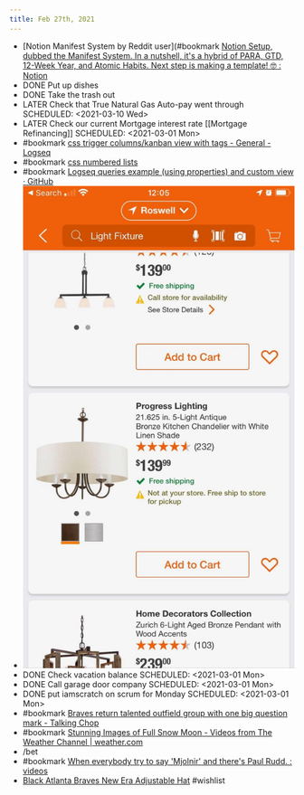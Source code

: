```yaml
---
title: Feb 27th, 2021
---
```


- [Notion Manifest System by Reddit user](#bookmark [Notion Setup, dubbed the Manifest System. In a nutshell, it&#x27;s a hybrid of PARA, GTD, 12-Week Year, and Atomic Habits. Next step is making a template! 🤓 : Notion](https://reddit.com/r/Notion/comments/ltde2w/notion_setup_dubbed_the_manifest_system_in_a/)
- DONE Put up dishes
- DONE Take the trash out
- LATER Check that True Natural Gas Auto-pay went through
  SCHEDULED: <2021-03-10 Wed>
- LATER Check our current Mortgage interest rate [[Mortgage Refinancing]]
  SCHEDULED: <2021-03-01 Mon>
- #bookmark [css trigger columns/kanban view with tags - General - Logseq](https://discuss.logseq.com/t/css-trigger-columns-kanban-view-with-tags/390)
- #bookmark [css numbered lists](https://twitter.com/hrdcrpxxx/status/1363052056324558848?s=21)
- #bookmark [Logseq queries example (using properties) and custom view  · GitHub](https://gist.github.com/tiensonqin/b319e19e6a1ef4659f24bb3b71d3d025)
- ![](./assets/202102271227.jpg)
- DONE Check vacation balance
  SCHEDULED: <2021-03-01 Mon>
- DONE Call garage door company
  SCHEDULED: <2021-03-01 Mon>
- DONE put iamscratch on scrum for Monday
  SCHEDULED: <2021-03-01 Mon>
- #bookmark [Braves return talented outfield group with one big question mark - Talking Chop](https://www.talkingchop.com/2021/2/26/22300838/2021-atlanta-braves-season-preview-outfield-marcell-ozuna-ronald-acuna-jr-cristian-pache)
- #bookmark [Stunning Images of Full Snow Moon - Videos from The Weather Channel | weather.com](https://weather.com/science/space/video/stunning-images-of-full-snow-moon)
- /bet
- #bookmark [When everybody try to say &#x27;Mjolnir&#x27; and there&#x27;s Paul Rudd. : videos](https://reddit.com/r/videos/comments/ltko8z/when_everybody_try_to_say_mjolnir_and_theres_paul/)
- [Black Atlanta Braves New Era Adjustable Hat](https://www.mlbshop.com/atlanta-braves/mens-atlanta-braves-new-era-black-league-9forty-adjustable-hat/t-14884105+p-1451489830320+z-9-948885438?_ref=p-DLP:m-GRID:i-r10c2:po-32) #wishlist